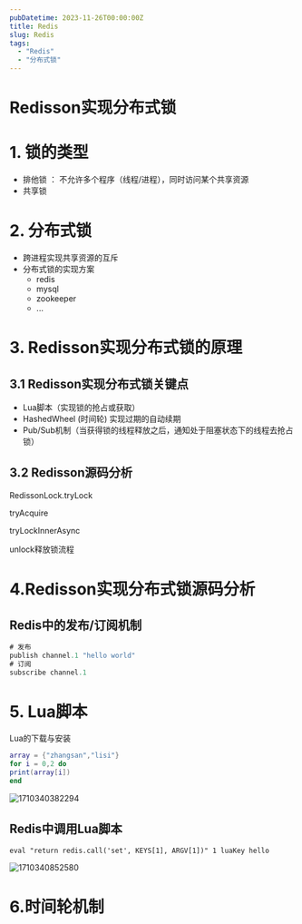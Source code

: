```yaml
---
pubDatetime: 2023-11-26T00:00:00Z
title: Redis
slug: Redis
tags:
  - "Redis"
  - "分布式锁"
---
```

# Redisson实现分布式锁

# 1. 锁的类型 

* 排他锁 ： 不允许多个程序（线程/进程），同时访问某个共享资源
* 共享锁

# 2. 分布式锁

* 跨进程实现共享资源的互斥
* 分布式锁的实现方案
  * redis
  * mysql
  * zookeeper
  * ...

# 3. Redisson实现分布式锁的原理

## 3.1 Redisson实现分布式锁关键点

* Lua脚本（实现锁的抢占或获取）
* HashedWheel (时间轮) 实现过期的自动续期
* Pub/Sub机制（当获得锁的线程释放之后，通知处于阻塞状态下的线程去抢占锁）

## 3.2 Redisson源码分析

RedissonLock.tryLock

tryAcquire

tryLockInnerAsync

unlock释放锁流程

# 4.Redisson实现分布式锁源码分析

## Redis中的发布/订阅机制

```java
# 发布
publish channel.1 "hello world"
# 订阅    
subscribe channel.1 
```

# 5. Lua脚本

Lua的下载与安装

```lua
array = {"zhangsan","lisi"}
for i = 0,2 do 
print(array[i])
end 
```

![1710340382294](C:\Users\lzc\AppData\Local\Temp\1710340382294.png)

## Redis中调用Lua脚本

```redis
eval "return redis.call('set', KEYS[1], ARGV[1])" 1 luaKey hello 
```

![1710340852580](C:\Users\lzc\AppData\Local\Temp\1710340852580.png)

# 6.时间轮机制